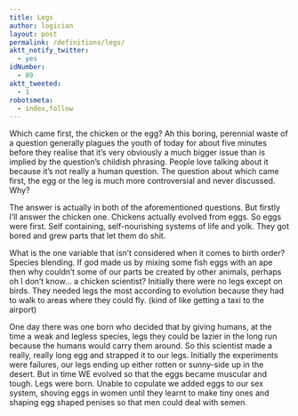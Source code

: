 ```yaml
---
title: Legs
author: logician
layout: post
permalink: /definitions/legs/
aktt_notify_twitter:
  - yes
idNumber:
  - 89
aktt_tweeted:
  - 1
robotsmeta:
  - index,follow
---
```

Which came first, the chicken or the egg? <!--more-->Ah this boring, perennial waste of a question generally plagues the youth of today for about five minutes before they realise that it&#8217;s very obviously a much bigger issue than is implied by the question&#8217;s childish phrasing. People love talking about it because it&#8217;s not really a human question. The question about which came first, the egg or the leg is much more controversial and never discussed. Why?

The answer is actually in both of the aforementioned questions. But firstly I&#8217;ll answer the chicken one. Chickens actually evolved from eggs. So eggs were first. Self containing, self-nourishing systems of life and yolk. They got bored and grew parts that let them do shit.

What is the one variable that isn&#8217;t considered when it comes to birth order? Species blending. If god made us by mixing some fish eggs with an ape then why couldn&#8217;t some of our parts be created by other animals, perhaps oh I don&#8217;t know&#8230; a chicken scientist? Initially there were no legs except on birds. They needed legs the most according to evolution because they had to walk to areas where they could fly. (kind of like getting a taxi to the airport)

One day there was one born who decided that by giving humans, at the time a weak and legless species, legs they could be lazier in the long run because the humans would carry them around. So this scientist made a really, really long egg and strapped it to our legs. Initially the experiments were failures, our legs ending up either rotten or sunny-side up in the desert. But in time WE evolved so that the eggs became muscular and tough. Legs were born. Unable to copulate we added eggs to our sex system, shoving eggs in women until they learnt to make tiny ones and shaping egg shaped penises so that men could deal with semen.